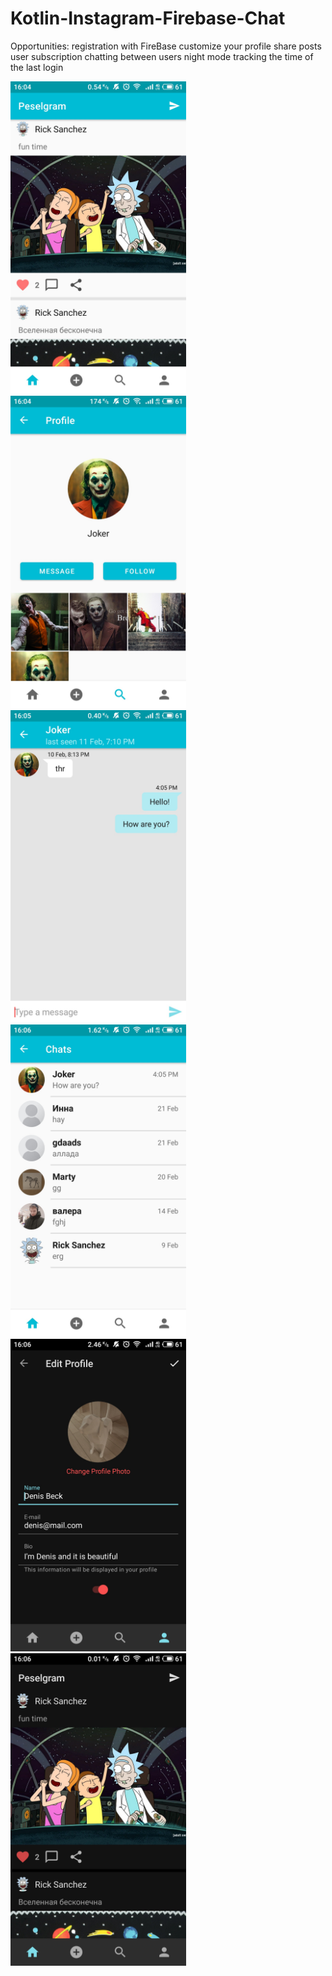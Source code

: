 # Kotlin-Instagram-Firebase-Chat

Opportunities:
registration with FireBase
customize your profile
share posts
user subscription
chatting between users
night mode
tracking the time of the last login

<img src="S00630-160413.jpg" height="500"> <img src="S00630-160459.jpg" height="500"> <img src="S00630-160557.jpg" height="500">
<img src="S00630-160609.jpg" height="500"> <img src="S00630-160630.jpg" height="500"> <img src="S00630-160642.jpg" height="500">

